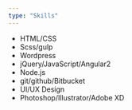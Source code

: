 ```yaml
---
type: "Skills"
---
```


* HTML/CSS
* Scss/gulp
* Wordpress
* jQuery/JavaScript/Angular2
* Node.js
* git/github/Bitbucket
* UI/UX Design
* Photoshop/Illustrator/Adobe XD
